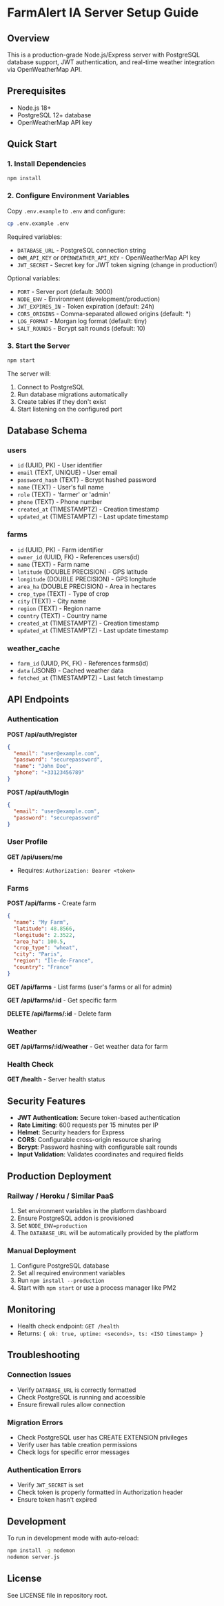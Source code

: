 # FarmAlert IA Server Setup Guide

## Overview
This is a production-grade Node.js/Express server with PostgreSQL database support, JWT authentication, and real-time weather integration via OpenWeatherMap API.

## Prerequisites
- Node.js 18+ 
- PostgreSQL 12+ database
- OpenWeatherMap API key

## Quick Start

### 1. Install Dependencies
```bash
npm install
```

### 2. Configure Environment Variables
Copy `.env.example` to `.env` and configure:

```bash
cp .env.example .env
```

Required variables:
- `DATABASE_URL` - PostgreSQL connection string
- `OWM_API_KEY` or `OPENWEATHER_API_KEY` - OpenWeatherMap API key
- `JWT_SECRET` - Secret key for JWT token signing (change in production!)

Optional variables:
- `PORT` - Server port (default: 3000)
- `NODE_ENV` - Environment (development/production)
- `JWT_EXPIRES_IN` - Token expiration (default: 24h)
- `CORS_ORIGINS` - Comma-separated allowed origins (default: *)
- `LOG_FORMAT` - Morgan log format (default: tiny)
- `SALT_ROUNDS` - Bcrypt salt rounds (default: 10)

### 3. Start the Server
```bash
npm start
```

The server will:
1. Connect to PostgreSQL
2. Run database migrations automatically
3. Create tables if they don't exist
4. Start listening on the configured port

## Database Schema

### users
- `id` (UUID, PK) - User identifier
- `email` (TEXT, UNIQUE) - User email
- `password_hash` (TEXT) - Bcrypt hashed password
- `name` (TEXT) - User's full name
- `role` (TEXT) - 'farmer' or 'admin'
- `phone` (TEXT) - Phone number
- `created_at` (TIMESTAMPTZ) - Creation timestamp
- `updated_at` (TIMESTAMPTZ) - Last update timestamp

### farms
- `id` (UUID, PK) - Farm identifier
- `owner_id` (UUID, FK) - References users(id)
- `name` (TEXT) - Farm name
- `latitude` (DOUBLE PRECISION) - GPS latitude
- `longitude` (DOUBLE PRECISION) - GPS longitude
- `area_ha` (DOUBLE PRECISION) - Area in hectares
- `crop_type` (TEXT) - Type of crop
- `city` (TEXT) - City name
- `region` (TEXT) - Region name
- `country` (TEXT) - Country name
- `created_at` (TIMESTAMPTZ) - Creation timestamp
- `updated_at` (TIMESTAMPTZ) - Last update timestamp

### weather_cache
- `farm_id` (UUID, PK, FK) - References farms(id)
- `data` (JSONB) - Cached weather data
- `fetched_at` (TIMESTAMPTZ) - Last fetch timestamp

## API Endpoints

### Authentication
**POST /api/auth/register**
```json
{
  "email": "user@example.com",
  "password": "securepassword",
  "name": "John Doe",
  "phone": "+33123456789"
}
```

**POST /api/auth/login**
```json
{
  "email": "user@example.com",
  "password": "securepassword"
}
```

### User Profile
**GET /api/users/me**
- Requires: `Authorization: Bearer <token>`

### Farms
**POST /api/farms** - Create farm
```json
{
  "name": "My Farm",
  "latitude": 48.8566,
  "longitude": 2.3522,
  "area_ha": 100.5,
  "crop_type": "wheat",
  "city": "Paris",
  "region": "Île-de-France",
  "country": "France"
}
```

**GET /api/farms** - List farms (user's farms or all for admin)

**GET /api/farms/:id** - Get specific farm

**DELETE /api/farms/:id** - Delete farm

### Weather
**GET /api/farms/:id/weather** - Get weather data for farm

### Health Check
**GET /health** - Server health status

## Security Features

- **JWT Authentication**: Secure token-based authentication
- **Rate Limiting**: 600 requests per 15 minutes per IP
- **Helmet**: Security headers for Express
- **CORS**: Configurable cross-origin resource sharing
- **Bcrypt**: Password hashing with configurable salt rounds
- **Input Validation**: Validates coordinates and required fields

## Production Deployment

### Railway / Heroku / Similar PaaS
1. Set environment variables in the platform dashboard
2. Ensure PostgreSQL addon is provisioned
3. Set `NODE_ENV=production`
4. The `DATABASE_URL` will be automatically provided by the platform

### Manual Deployment
1. Configure PostgreSQL database
2. Set all required environment variables
3. Run `npm install --production`
4. Start with `npm start` or use a process manager like PM2

## Monitoring

- Health check endpoint: `GET /health`
- Returns: `{ ok: true, uptime: <seconds>, ts: <ISO timestamp> }`

## Troubleshooting

### Connection Issues
- Verify `DATABASE_URL` is correctly formatted
- Check PostgreSQL is running and accessible
- Ensure firewall rules allow connection

### Migration Errors
- Check PostgreSQL user has CREATE EXTENSION privileges
- Verify user has table creation permissions
- Check logs for specific error messages

### Authentication Errors
- Verify `JWT_SECRET` is set
- Check token is properly formatted in Authorization header
- Ensure token hasn't expired

## Development

To run in development mode with auto-reload:
```bash
npm install -g nodemon
nodemon server.js
```

## License
See LICENSE file in repository root.
